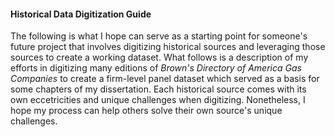 #### Historical Data Digitization Guide

The following is what I hope can serve as a starting point for someone's future project that involves digitizing historical sources and leveraging those sources to create a working dataset.  What follows is a description of my efforts in digitizing many editions of *Brown's Directory of America Gas Companies* to create a firm-level panel dataset which served as a basis for some chapters of my dissertation.  Each historical source comes with its own eccetricities and unique challenges when digitizing.  Nonetheless, I hope my process can help others solve their own source's unique challenges.

